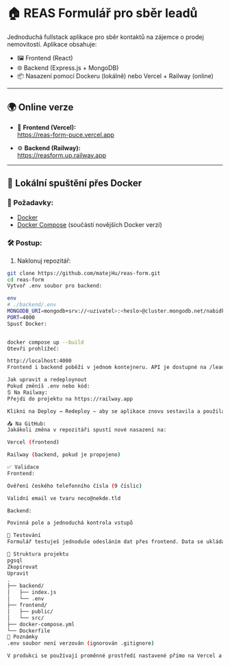 # 🏠 REAS Formulář pro sběr leadů

Jednoduchá fullstack aplikace pro sběr kontaktů na zájemce o prodej nemovitostí. Aplikace obsahuje:
- 🖼️ Frontend (React)
- 🌐 Backend (Express.js + MongoDB)
- 📦 Nasazení pomocí Dockeru (lokálně) nebo Vercel + Railway (online)

---

## 🌍 Online verze

- 🧾 **Frontend (Vercel):**  
  https://reas-form-puce.vercel.app

- ⚙️ **Backend (Railway):**  
  https://reasform.up.railway.app

---

## 🐳 Lokální spuštění přes Docker

### 🔧 Požadavky:
- [Docker](https://www.docker.com/)
- [Docker Compose](https://docs.docker.com/compose/) (součástí novějších Docker verzí)

### 🛠️ Postup:

1. Naklonuj repozitář:

```bash
git clone https://github.com/matejHu/reas-form.git
cd reas-form
Vytvoř .env soubor pro backend:

env
# ./backend/.env
MONGODB_URI=mongodb+srv://<uzivatel>:<heslo>@cluster.mongodb.net/nabidky
PORT=4000
Spusť Docker:


docker compose up --build
Otevři prohlížeč:

http://localhost:4000
Frontend i backend poběží v jednom kontejneru. API je dostupné na /lead.

Jak upravit a redeploynout
Pokud změníš .env nebo kód:
🔃 Na Railway:
Přejdi do projektu na https://railway.app

Klikni na Deploy → Redeploy – aby se aplikace znovu sestavila a použila nové proměnné

📤 Na GitHub:
Jakákoli změna v repozitáři spustí nové nasazení na:

Vercel (frontend)

Railway (backend, pokud je propojeno)

✅ Validace
Frontend:

Ověření českého telefonního čísla (9 číslic)

Validní email ve tvaru neco@nekde.tld

Backend:

Povinná pole a jednoduchá kontrola vstupů

🧪 Testování
Formulář testuješ jednoduše odesláním dat přes frontend. Data se ukládají do MongoDB (přes Atlas nebo lokální instance).

📂 Struktura projektu
pgsql
Zkopírovat
Upravit
.
├── backend/
│   ├── index.js
│   └── .env
├── frontend/
│   ├── public/
│   └── src/
├── docker-compose.yml
└── Dockerfile
📌 Poznámky
.env soubor není verzován (ignorován .gitignore)

V produkci se používají proměnné prostředí nastavené přímo na Vercel a Railway